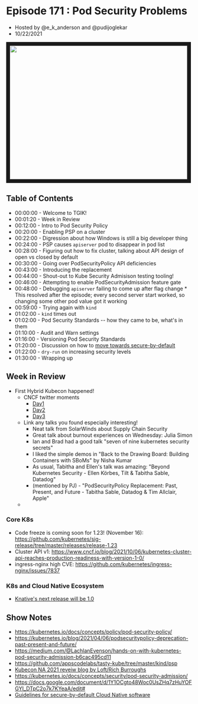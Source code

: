 # Episode 171 : Pod Security Problems
- Hosted by @e_k_anderson and @pudijoglekar
- 10/22/2021

<!--- Thumbnailed embed of the video, n8Xo_ghCIOSY is the video id from the youtube url --->

<a href="https://www.youtube.com/watch?v=Vk1ARLbAcVc
" target="_blank"><img src="http://img.youtube.com/vi/Vk1ARLbAcVc/hqdefault.jpg" width="480" height="360" border="10" /></a>

## Table of Contents

- 00:00:00 - Welcome to TGIK!
- 00:01:20 - Week in Review
- 00:12:00 - Intro to Pod Security Policy
- 00:20:00 - Enabling PSP on a cluster
- 00:22:00 - Digression about how Windows is still a big developer thing
- 00:24:00 - PSP causes `apiserver` pod to disappear in pod list
- 00:28:00 - Figuring out how to fix cluster, talking about API design of open vs closed by default
- 00:30:00 - Going over PodSecurityPolicy API deficiencies
- 00:43:00 - Introducing the replacement
- 00:44:00 - Shout-out to Kube Security Admisison testing tooling!
- 00:46:00 - Attempting to enable PodSecurityAdmission feature gate
- 00:48:00 - Debugging `apiserver` failing to come up after flag change
           * This resolved after the episode; every second server start worked, so changing some other pod value got it working
- 00:59:00 - Trying again with `kind`
- 01:02:00 - `kind` times out
- 01:02:00 - Pod Security Standards -- how they came to be, what's in them
- 01:10:00 - Audit and Warn settings
- 01:16:00 - Versioning Pod Security Standards
- 01:20:00 - Discussion on how to [move towards secure-by-default](https://docs.google.com/document/d/1Y1OCgto48Woc0UsZHq7zHuYOFGYI_DTpC2o7k7KYeaA/edit#)
- 01:22:00 - `dry-run` on increasing security levels
- 01:30:00 - Wrapping up


## Week in Review

- First Hybrid Kubecon happened!
    - CNCF twitter moments
        - [Day1](https://mobile.twitter.com/i/events/1448410029460111360)
        - [Day2](https://mobile.twitter.com/i/events/1448769340694667267)
        - [Day3](https://mobile.twitter.com/i/events/1449110714572886018)
    - Link any talks you found especially interesting!
        - Neat talk from SolarWinds about Supply Chain Security
        - Great talk about burnout experiences on Wednesday: Julia Simon
        - Ian and Brad had a good talk "seven of nine kubernetes security secrets"
        - I liked the simple demos in "Back to the Drawing Board: Building Containers with SBoMs" by Nisha Kumar
        - As usual, Tabitha and Ellen's talk was amazing: "Beyond Kubernetes Security - Ellen Körbes, Tilt & Tabitha Sable, Datadog"
        - (mentioned by PJ) - "PodSecurityPolicy Replacement: Past, Present, and Future - Tabitha Sable, Datadog & Tim Allclair, Apple"
    - 

### Core K8s

- Code freeze is coming soon for 1.23! (November 16): https://github.com/kubernetes/sig-release/tree/master/releases/release-1.23
- Cluster API v1: https://www.cncf.io/blog/2021/10/06/kubernetes-cluster-api-reaches-production-readiness-with-version-1-0/
- ingress-nginx high CVE: https://github.com/kubernetes/ingress-nginx/issues/7837

### K8s and Cloud Native Ecosystem

- [Knative's next release will be 1.0](https://knative.dev/blog/articles/announcing-knative-1.0/)


## Show Notes

- https://kubernetes.io/docs/concepts/policy/pod-security-policy/
- https://kubernetes.io/blog/2021/04/06/podsecuritypolicy-deprecation-past-present-and-future/
- https://medium.com/@LachlanEvenson/hands-on-with-kubernetes-pod-security-admission-b6cac495cd11
- https://github.com/appscodelabs/tasty-kube/tree/master/kind/psp
- [Kubecon NA 2021 reveiw blog by Loft/Rich Burroughs](https://loft.sh/blog/kubecon-2021-los-angeles-wrapup/)
- https://kubernetes.io/docs/concepts/security/pod-security-admission/
- https://docs.google.com/document/d/1Y1OCgto48Woc0UsZHq7zHuYOFGYI_DTpC2o7k7KYeaA/edit#
- [Guidelines for secure-by-default Cloud Native software](https://docs.google.com/document/d/1Y1OCgto48Woc0UsZHq7zHuYOFGYI_DTpC2o7k7KYeaA/edit#)


